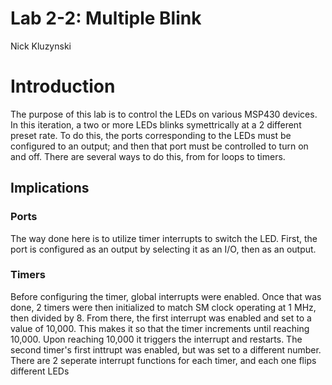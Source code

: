 # Lab 2-2: Multiple Blink

Nick Kluzynski

# Introduction
The purpose of this lab is to control the LEDs on various MSP430 devices. In this iteration, a two or more LEDs blinks symettrically at a 2 different preset rate. To do this, the ports corresponding to the LEDs must be configured to an output; and then that port must be controlled to turn on and off. There are several ways to do this, from for loops to timers.

## Implications
### Ports
The way done here is to utilize timer interrupts to switch the LED. First, the port is configured as an output by selecting it as an I/O, then as an output.


### Timers
Before configuring the timer, global interrupts were enabled. Once that was done, 2 timers were then initialized to match SM clock operating at 1 MHz, then divided by 8. From there, the first interrupt was enabled and set to a value of 10,000. This makes it so that the timer increments until reaching 10,000. Upon reaching 10,000 it triggers the interrupt and restarts.  The second timer's first inttrupt was enabled, but was set to a different number. There are 2 seperate interrupt functions for each timer, and each one flips different LEDs


